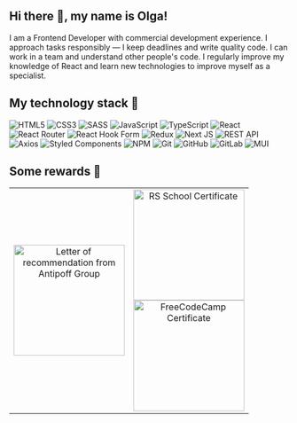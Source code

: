 ## Hi there 👋, my name is Olga!

I am а Frontend Developer with commercial development experience. I approach tasks responsibly — I keep deadlines and write quality code. I can work in a team and understand other people's code. I regularly improve my knowledge of React and learn new technologies to improve myself as a specialist.

## My technology stack 🤺

![HTML5](https://img.shields.io/badge/html5-%23E34F26.svg?style=for-the-badge&logo=html5&logoColor=white)
![CSS3](https://img.shields.io/badge/css3-%231572B6.svg?style=for-the-badge&logo=css3&logoColor=white)
![SASS](https://img.shields.io/badge/SASS-hotpink.svg?style=for-the-badge&logo=SASS&logoColor=white)
![JavaScript](https://img.shields.io/badge/javascript-%23323330.svg?style=for-the-badge&logo=javascript&logoColor=%23F7DF1E)
![TypeScript](https://img.shields.io/badge/typescript-%23007ACC.svg?style=for-the-badge&logo=typescript&logoColor=white)
![React](https://img.shields.io/badge/react-%2320232a.svg?style=for-the-badge&logo=react&logoColor=%2361DAFB)
![React Router](https://img.shields.io/badge/React_Router-CA4245?style=for-the-badge&logo=react-router&logoColor=white)
![React Hook Form](https://img.shields.io/badge/React%20Hook%20Form-%23EC5990.svg?style=for-the-badge&logo=reacthookform&logoColor=white)
![Redux](https://img.shields.io/badge/redux-%23593d88.svg?style=for-the-badge&logo=redux&logoColor=white)
![Next JS](https://img.shields.io/badge/Next-black?style=for-the-badge&logo=next.js&logoColor=white)
![REST API](https://img.shields.io/badge/REST%20API-005571?style=for-the-badge&logo=api&logoColor=white)
![Axios](https://img.shields.io/badge/axios-5A29E4?style=for-the-badge&logo=axios&logoColor=white)
![Styled Components](https://img.shields.io/badge/styled--components-DB7093?style=for-the-badge&logo=styled-components&logoColor=white)
![NPM](https://img.shields.io/badge/NPM-%23000000.svg?style=for-the-badge&logo=npm&logoColor=white)
![Git](https://img.shields.io/badge/git-%23F05033.svg?style=for-the-badge&logo=git&logoColor=white)
![GitHub](https://img.shields.io/badge/github-%23121011.svg?style=for-the-badge&logo=github&logoColor=white)
![GitLab](https://img.shields.io/badge/GitLab-330F63?style=for-the-badge&logo=gitlab&logoColor=white)
![MUI](https://img.shields.io/badge/MUI-%230081CB.svg?style=for-the-badge&logo=mui&logoColor=white)

## Some rewards 🥇
<table style="width:100%; height: 100%; table-layout: fixed;">
  <tr>
    <td style="width: 50%; height: 100%; vertical-align: middle; text-align: center;">
      <img src="https://github.com/user-attachments/assets/6c75185e-e906-43f5-b6a9-fff07b35f748" alt="Letter of recommendation from Antipoff Group" width="200"/>
    </td>
    <td style="width: 50%; height: 100%;">
      <div style="height: 50%; text-align: center;">
        <img src="https://github.com/user-attachments/assets/6c36a6f2-064f-4015-abeb-537cb97cded2" alt="RS School Certificate" width="200"/>
      </div>
      <div style="height: 50%; text-align: center;">
        <img src="https://github.com/user-attachments/assets/f1713878-8408-438c-b65e-45ad6affde77" alt="FreeCodeCamp Certificate" width="200"/>
      </div>
    </td>
  </tr>
</table>

## Some statistics 🏆

[![codewars](https://www.codewars.com/users/almazka/badges/large)](https://www.codewars.com/users/almazka)  





